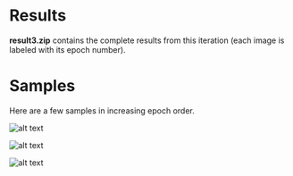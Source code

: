 # Results

**result3.zip** contains the complete results from this iteration (each image is labeled with its epoch number).

# Samples

Here are a few samples in increasing epoch order.

![alt text](https://github.com/albertgarcia7149/Undergraduate-ML-Research/blob/master/GANS/W/Capybara/Trial3/results/epoch150.jpg "Epoch 150")

![alt text](https://github.com/albertgarcia7149/Undergraduate-ML-Research/blob/master/GANS/W/Capybara/Trial3/results/epoch750.jpg "Epoch 750")

![alt text](https://github.com/albertgarcia7149/Undergraduate-ML-Research/blob/master/GANS/W/Capybara/Trial3/results/epoch3300.jpg "Epoch 3300")

